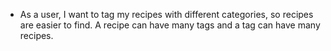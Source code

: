 * As a user, I want to tag my recipes with different categories, so recipes are easier to find. A recipe can have many tags and a tag can have many recipes.
